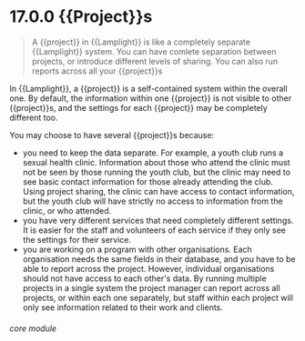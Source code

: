 # 17.0.0 {{Project}}s

> A {{project}} in {{Lamplight}} is like a completely separate {{Lamplight}} system. You can have comlete separation between projects, or introduce different levels of sharing. You can also run reports across all your {{project}}s 

In {{Lamplight}}, a {{project}} is a self-contained system within the overall one. By default, the information within one {{project}} is not visible to other {{project}}s, and the settings for each {{project}} may be completely different too. 

You may choose to have several {{project}}s because:

 - you need to keep the data separate. For example, a youth club runs a sexual health clinic. Information about those who attend the clinic must not be seen by those running the youth club, but the clinic may need to see basic contact information for those already attending the club. Using project sharing, the clinic can have access to contact information, but the youth club will have strictly no access to information from the clinic, or who attended. 
- you have very different services that need completely different settings. It is easier for the staff and volunteers of each service if they only see the settings for their service.
- you are working on a program with other organisations. Each organisation needs the same fields in their database, and you have to be able to report across the project. However, individual organisations should not have access to each other's data. By running multiple projects in a single system the project manager can report across all projects, or within each one separately, but staff within each project will only see information related to their work and clients.


###### core module

